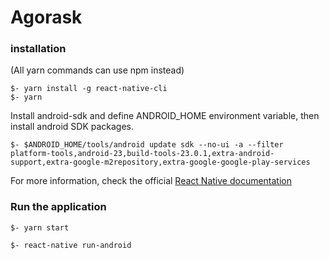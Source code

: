 # Agorask

### installation
(All yarn commands can use npm instead)  
```
$- yarn install -g react-native-cli
$- yarn
```
Install android-sdk and define ANDROID_HOME environment variable, then install android SDK packages.

```
$- $ANDROID_HOME/tools/android update sdk --no-ui -a --filter platform-tools,android-23,build-tools-23.0.1,extra-android-support,extra-google-m2repository,extra-google-google-play-services
```

For more information, check the official [React Native documentation](https://facebook.github.io/react-native/releases/0.24/docs/android-setup.html#android-setup)

### Run the application
```
$- yarn start
```
```
$- react-native run-android
```
